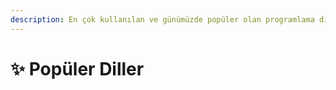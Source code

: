 ```yaml
---
description: En çok kullanılan ve günümüzde popüler olan programlama dilleri.
---
```


# ✨ Popüler Diller

